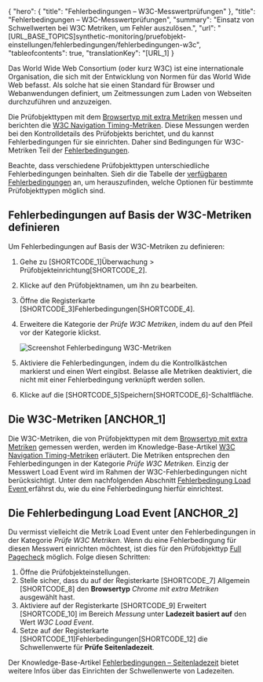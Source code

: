 ﻿{
  "hero": {
    "title": "Fehlerbedingungen – W3C-Messwertprüfungen"
  },
  "title": "Fehlerbedingungen – W3C-Messwertprüfungen",
  "summary": "Einsatz von Schwellwerten bei W3C Metriken, um Fehler auszulösen.",
  "url": "[URL_BASE_TOPICS]synthetic-monitoring/pruefobjekt-einstellungen/fehlerbedingungen/fehlerbedingungen-w3c",
  "tableofcontents": true,
  "translationKey": "[URL_1]
}

Das World Wide Web Consortium (oder kurz W3C) ist eine internationale Organisation, die sich mit der Entwicklung von Normen für das World Wide Web befasst. Als solche hat sie einen Standard für Browser und Webanwendungen definiert, um Zeitmessungen zum Laden von Webseiten durchzuführen und anzuzeigen.

Die Prüfobjekttypen mit dem [Browsertyp mit extra Metriken]([LINK_URL_1]) messen und berichten die [W3C Navigation Timing-Metriken]([LINK_URL_2]). Diese Messungen werden bei den Kontrolldetails des Prüfobjekts berichtet, und du kannst Fehlerbedingungen für sie einrichten. Daher sind Bedingungen für W3C-Metriken Teil der [Fehlerbedingungen]([LINK_URL_3]).

Beachte, dass verschiedene Prüfobjekttypen unterschiedliche Fehlerbedingungen beinhalten. Sieh dir die Tabelle der [verfügbaren Fehlerbedingungen]([LINK_URL_4]) an, um herauszufinden, welche Optionen für bestimmte Prüfobjekttypen möglich sind.

## Fehlerbedingungen auf Basis der W3C-Metriken definieren

Um Fehlerbedingungen auf Basis der W3C-Metriken zu definieren:

1. Gehe zu [SHORTCODE_1]Überwachung > Prüfobjekteinrichtung[SHORTCODE_2].
2. Klicke auf den Prüfobjektnamen, um ihn zu bearbeiten.
3. Öffne die Registerkarte [SHORTCODE_3]Fehlerbedingungen[SHORTCODE_4].
4. Erweitere die Kategorie der *Prüfe W3C Metriken*, indem du auf den Pfeil vor der Kategorie klickst.
 
   ![Screenshot Fehlerbedingung W3C-Metriken]([LINK_URL_5])

5. Aktiviere die Fehlerbedingungen, indem du die Kontrollkästchen markierst und einen Wert eingibst. Belasse alle Metriken deaktiviert, die nicht mit einer Fehlerbedingung verknüpft werden sollen.
6. Klicke auf die [SHORTCODE_5]Speichern[SHORTCODE_6]-Schaltfläche.

## Die W3C-Metriken [ANCHOR_1]

Die W3C-Metriken, die von Prüfobjekttypen mit dem [Browsertyp mit extra Metriken]([LINK_URL_6]) gemessen werden, werden im Knowledge-Base-Artikel [W3C Navigation Timing-Metriken]([LINK_URL_7]) erläutert. Die Metriken entsprechen den Fehlerbedingungen in der Kategorie *Prüfe W3C Metriken*. Einzig der Messwert Load Event wird im Rahmen der W3C-Fehlerbedingungen nicht berücksichtigt. Unter dem nachfolgenden Abschnitt [Fehlerbedingung Load Event ]([LINK_URL_8]) erfährst du, wie du eine Fehlerbedingung hierfür einrichtest.

## Die Fehlerbedingung Load Event [ANCHOR_2]

Du vermisst vielleicht die Metrik Load Event unter den Fehlerbedingungen in der Kategorie *Prüfe W3C Metriken*. Wenn du eine Fehlerbedingung für diesen Messwert einrichten möchtest, ist dies für den Prüfobjekttyp [Full Pagecheck]([LINK_URL_9]) möglich. Folge diesen Schritten:

1. Öffne die Prüfobjekteinstellungen.
2. Stelle sicher, dass du auf der Registerkarte [SHORTCODE_7] Allgemein [SHORTCODE_8] den **Browsertyp** *Chrome mit extra Metriken* ausgewählt hast.
3. Aktiviere auf der Registerkarte [SHORTCODE_9] Erweitert [SHORTCODE_10] im Bereich *Messung* unter **Ladezeit basiert auf** den Wert *W3C Load Event*.
4. Setze auf der Registerkarte [SHORTCODE_11]Fehlerbedingungen[SHORTCODE_12] die Schwellenwerte für **Prüfe Seitenladezeit**.

Der Knowledge-Base-Artikel [Fehlerbedingungen – Seitenladezeit]([LINK_URL_10]) bietet weitere Infos über das Einrichten der Schwellenwerte von Ladezeiten.
